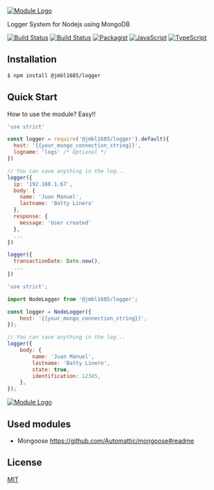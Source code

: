 [![Module Logo](https://image.ibb.co/f4cWVL/nodejs-6-569582.png)](https://www.npmjs.com/package/@jmbl1685/logger)

Logger System for Nodejs using MongoDB

[![Build Status](https://dev.azure.com/jmbl1685-github/github/_apis/build/status/jmbl1685.nodejs-logger?branchName=master)](https://dev.azure.com/jmbl1685-github/github/_build/latest?definitionId=1?branchName=master)
[![Build Status](https://travis-ci.org/jmbl1685/nodejs-logger.svg?branch=master)](https://travis-ci.org/jmbl1685/nodejs-logger)
[![Packagist](https://img.shields.io/packagist/l/doctrine/orm.svg)](https://github.com/jmbl1685/nodejs-logger/blob/master/LICENSE)
[![JavaScript](https://img.shields.io/badge/%3C%2F%3E-Javascript-yellow.svg)](https://github.com/jmbl1685/nodejs-logger/blob/master/dist/index.js)
[![TypeScript](https://img.shields.io/badge/%3C%2F%3E-TypeScript-blue.svg)](https://github.com/jmbl1685/nodejs-logger/blob/master/index.ts)

## Installation

```sh
$ npm install @jmbl1685/logger
```

## Quick Start

How to use the module? Easy!!

```js
'use strict'

const logger = require('@jmbl1685/logger').default({
  host: '{{your_mongo_connection_string}}',
  logname: 'logs' /* Optional */
})

// You can save anything in the log...
logger({
  ip: '192.168.1.67',
  body: {
    name: 'Juan Manuel',
    lastname: 'Batty Linero'
  },
  response: {
    message: 'User created'
  },
  ...
})

logger({
  transactionDate: Date.now(),
  ...
})

```

```js
'use strict';

import NodeLogger from '@jmbl1685/logger';

const logger = NodeLogger({
	host: '{{your_mongo_connection_string}}',
});

// You can save anything in the log...
logger({
	body: {
		name: 'Juan Manuel',
		lastname: 'Batty Linero',
		state: true,
		identification: 12345,
	},
});
```

[![Module Logo](https://image.ibb.co/i6NvPf/examaple.png)](https://www.npmjs.com/package/@jmbl1685/logger)

## Used modules

-   Mongoose https://github.com/Automattic/mongoose#readme

## License

[MIT](https://github.com/angular/angular.js/blob/master/LICENSE)
